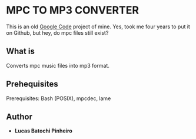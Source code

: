 # MPC TO MP3 CONVERTER

This is an old [Google Code](https://code.google.com/archive/p/mpc2mp3/) project of mine.
Yes, took me four years to put it on Github, but hey, do mpc files still exist?

## What is

Converts mpc music files into mp3 format.

## Prehequisites

Prerequisites: Bash (POSIX), mpcdec, lame

## Author

* **Lucas Batochi Pinheiro**